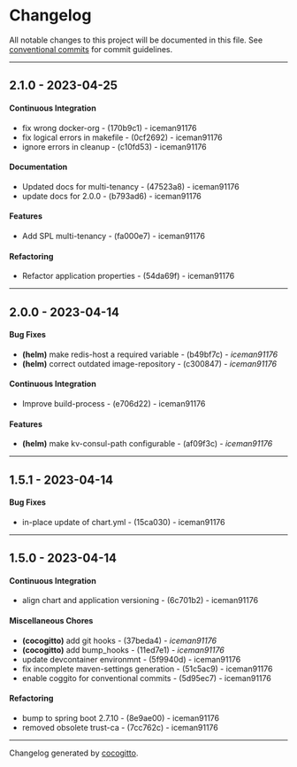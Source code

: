 # Changelog
All notable changes to this project will be documented in this file. See [conventional commits](https://www.conventionalcommits.org/) for commit guidelines.

- - -
## 2.1.0 - 2023-04-25
#### Continuous Integration
- fix wrong docker-org - (170b9c1) - iceman91176
- fix logical errors in makefile - (0cf2692) - iceman91176
- ignore errors in cleanup - (c10fd53) - iceman91176
#### Documentation
- Updated docs for multi-tenancy - (47523a8) - iceman91176
- update docs for 2.0.0 - (b793ad6) - iceman91176
#### Features
- Add SPL multi-tenancy - (fa000e7) - iceman91176
#### Refactoring
- Refactor application properties - (54da69f) - iceman91176

- - -

## 2.0.0 - 2023-04-14
#### Bug Fixes
- **(helm)** make redis-host a required variable - (b49bf7c) - *iceman91176*
- **(helm)** correct outdated image-repository - (c300847) - *iceman91176*
#### Continuous Integration
- Improve build-process - (e706d22) - iceman91176
#### Features
- **(helm)** make kv-consul-path configurable - (af09f3c) - *iceman91176*

- - -

## 1.5.1 - 2023-04-14
#### Bug Fixes
- in-place update of chart.yml - (15ca030) - iceman91176

- - -

## 1.5.0 - 2023-04-14
#### Continuous Integration
- align chart and application versioning - (6c701b2) - iceman91176
#### Miscellaneous Chores
- **(cocogitto)** add git hooks - (37beda4) - *iceman91176*
- **(cocogitto)** add bump_hooks - (11ed7e1) - *iceman91176*
- update devcontainer environmnt - (5f9940d) - iceman91176
- fix incomplete maven-settings generation - (51c5ac9) - iceman91176
- enable coggito for conventional commits - (5d95ec7) - iceman91176
#### Refactoring
- bump to spring boot 2.7.10 - (8e9ae00) - iceman91176
- removed obsolete trust-ca - (7cc762c) - iceman91176

- - -

Changelog generated by [cocogitto](https://github.com/cocogitto/cocogitto).